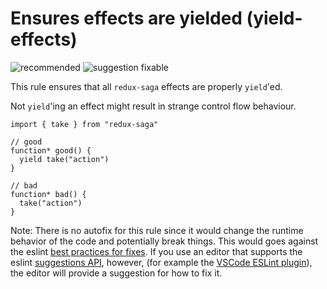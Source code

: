 # Ensures effects are yielded (yield-effects)

![](https://img.shields.io/badge/-recommended-lightgrey.svg "recommended") ![suggestion fixable](https://img.shields.io/badge/-suggestion%20fixable-green.svg "Editors that supports eslint suggestions will provide a fix option")

This rule ensures that all `redux-saga` effects are properly `yield`'ed.

Not `yield`'ing an effect might result in strange control flow behaviour.

```es6
import { take } from "redux-saga"

// good
function* good() {
  yield take("action")
}

// bad
function* bad() {
  take("action")
}
```

Note: There is no autofix for this rule since it would change the runtime behavior of the code and potentially break things. This would goes against the eslint [best practices for fixes](https://eslint.org/docs/developer-guide/working-with-rules#applying-fixes-1). If you use an editor that supports the eslint [suggestions API](https://eslint.org/docs/developer-guide/working-with-rules#providing-suggestions), however, (for example the [VSCode ESLint plugin](https://marketplace.visualstudio.com/items?itemName=dbaeumer.vscode-eslint)), the editor will provide a suggestion for how to fix it.
